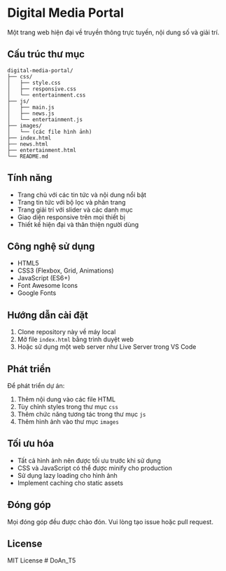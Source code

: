 # Digital Media Portal

Một trang web hiện đại về truyền thông trực tuyến, nội dung số và giải trí.

## Cấu trúc thư mục

```
digital-media-portal/
├── css/
│   ├── style.css
│   ├── responsive.css
│   └── entertainment.css
├── js/
│   ├── main.js
│   ├── news.js
│   └── entertainment.js
├── images/
│   └── (các file hình ảnh)
├── index.html
├── news.html
├── entertainment.html
└── README.md
```

## Tính năng

- Trang chủ với các tin tức và nội dung nổi bật
- Trang tin tức với bộ lọc và phân trang
- Trang giải trí với slider và các danh mục
- Giao diện responsive trên mọi thiết bị
- Thiết kế hiện đại và thân thiện người dùng

## Công nghệ sử dụng

- HTML5
- CSS3 (Flexbox, Grid, Animations)
- JavaScript (ES6+)
- Font Awesome Icons
- Google Fonts

## Hướng dẫn cài đặt

1. Clone repository này về máy local
2. Mở file `index.html` bằng trình duyệt web
3. Hoặc sử dụng một web server như Live Server trong VS Code

## Phát triển

Để phát triển dự án:

1. Thêm nội dung vào các file HTML
2. Tùy chỉnh styles trong thư mục `css`
3. Thêm chức năng tương tác trong thư mục `js`
4. Thêm hình ảnh vào thư mục `images`

## Tối ưu hóa

- Tất cả hình ảnh nên được tối ưu trước khi sử dụng
- CSS và JavaScript có thể được minify cho production
- Sử dụng lazy loading cho hình ảnh
- Implement caching cho static assets

## Đóng góp

Mọi đóng góp đều được chào đón. Vui lòng tạo issue hoặc pull request.

## License

MIT License
#   D o A n _ T 5  
 